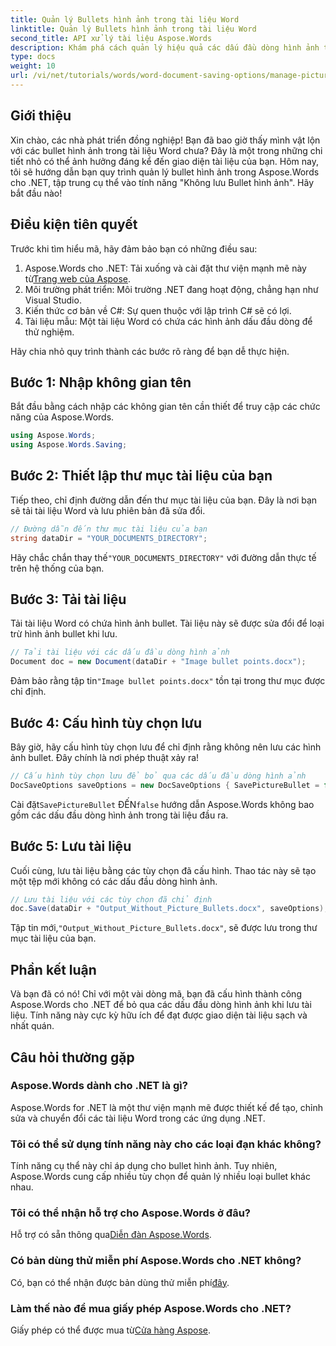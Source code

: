 ```yaml
---
title: Quản lý Bullets hình ảnh trong tài liệu Word
linktitle: Quản lý Bullets hình ảnh trong tài liệu Word
second_title: API xử lý tài liệu Aspose.Words
description: Khám phá cách quản lý hiệu quả các dấu đầu dòng hình ảnh trong tài liệu Word bằng Aspose.Words cho .NET. Hướng dẫn toàn diện này hướng dẫn bạn các bước để thiết lập môi trường, cấu hình tùy chọn lưu.
type: docs
weight: 10
url: /vi/net/tutorials/words/word-document-saving-options/manage-picture-bullet/
---
```

## Giới thiệu

Xin chào, các nhà phát triển đồng nghiệp! Bạn đã bao giờ thấy mình vật lộn với các bullet hình ảnh trong tài liệu Word chưa? Đây là một trong những chi tiết nhỏ có thể ảnh hưởng đáng kể đến giao diện tài liệu của bạn. Hôm nay, tôi sẽ hướng dẫn bạn quy trình quản lý bullet hình ảnh trong Aspose.Words cho .NET, tập trung cụ thể vào tính năng "Không lưu Bullet hình ảnh". Hãy bắt đầu nào!

## Điều kiện tiên quyết

Trước khi tìm hiểu mã, hãy đảm bảo bạn có những điều sau:

1.  Aspose.Words cho .NET: Tải xuống và cài đặt thư viện mạnh mẽ này từ[Trang web của Aspose](https://releases.aspose.com/words/net/).
2. Môi trường phát triển: Môi trường .NET đang hoạt động, chẳng hạn như Visual Studio.
3. Kiến thức cơ bản về C#: Sự quen thuộc với lập trình C# sẽ có lợi.
4. Tài liệu mẫu: Một tài liệu Word có chứa các hình ảnh dấu đầu dòng để thử nghiệm.

Hãy chia nhỏ quy trình thành các bước rõ ràng để bạn dễ thực hiện.

## Bước 1: Nhập không gian tên

Bắt đầu bằng cách nhập các không gian tên cần thiết để truy cập các chức năng của Aspose.Words.

```csharp
using Aspose.Words;
using Aspose.Words.Saving;
```

## Bước 2: Thiết lập thư mục tài liệu của bạn

Tiếp theo, chỉ định đường dẫn đến thư mục tài liệu của bạn. Đây là nơi bạn sẽ tải tài liệu Word và lưu phiên bản đã sửa đổi.

```csharp
// Đường dẫn đến thư mục tài liệu của bạn
string dataDir = "YOUR_DOCUMENTS_DIRECTORY";
```

 Hãy chắc chắn thay thế`"YOUR_DOCUMENTS_DIRECTORY"` với đường dẫn thực tế trên hệ thống của bạn.

## Bước 3: Tải tài liệu

Tải tài liệu Word có chứa hình ảnh bullet. Tài liệu này sẽ được sửa đổi để loại trừ hình ảnh bullet khi lưu.

```csharp
// Tải tài liệu với các dấu đầu dòng hình ảnh
Document doc = new Document(dataDir + "Image bullet points.docx");
```

 Đảm bảo rằng tập tin`"Image bullet points.docx"` tồn tại trong thư mục được chỉ định.

## Bước 4: Cấu hình tùy chọn lưu

Bây giờ, hãy cấu hình tùy chọn lưu để chỉ định rằng không nên lưu các hình ảnh bullet. Đây chính là nơi phép thuật xảy ra!

```csharp
// Cấu hình tùy chọn lưu để bỏ qua các dấu đầu dòng hình ảnh
DocSaveOptions saveOptions = new DocSaveOptions { SavePictureBullet = false };
```

 Cài đặt`SavePictureBullet` ĐẾN`false` hướng dẫn Aspose.Words không bao gồm các dấu đầu dòng hình ảnh trong tài liệu đầu ra.

## Bước 5: Lưu tài liệu

Cuối cùng, lưu tài liệu bằng các tùy chọn đã cấu hình. Thao tác này sẽ tạo một tệp mới không có các dấu đầu dòng hình ảnh.

```csharp
// Lưu tài liệu với các tùy chọn đã chỉ định
doc.Save(dataDir + "Output_Without_Picture_Bullets.docx", saveOptions);
```

 Tập tin mới,`"Output_Without_Picture_Bullets.docx"`, sẽ được lưu trong thư mục tài liệu của bạn.

## Phần kết luận

Và bạn đã có nó! Chỉ với một vài dòng mã, bạn đã cấu hình thành công Aspose.Words cho .NET để bỏ qua các dấu đầu dòng hình ảnh khi lưu tài liệu. Tính năng này cực kỳ hữu ích để đạt được giao diện tài liệu sạch và nhất quán.

## Câu hỏi thường gặp

### Aspose.Words dành cho .NET là gì?
Aspose.Words for .NET là một thư viện mạnh mẽ được thiết kế để tạo, chỉnh sửa và chuyển đổi các tài liệu Word trong các ứng dụng .NET.

### Tôi có thể sử dụng tính năng này cho các loại đạn khác không?
Tính năng cụ thể này chỉ áp dụng cho bullet hình ảnh. Tuy nhiên, Aspose.Words cung cấp nhiều tùy chọn để quản lý nhiều loại bullet khác nhau.

### Tôi có thể nhận hỗ trợ cho Aspose.Words ở đâu?
 Hỗ trợ có sẵn thông qua[Diễn đàn Aspose.Words](https://forum.aspose.com/c/words/8).

### Có bản dùng thử miễn phí Aspose.Words cho .NET không?
 Có, bạn có thể nhận được bản dùng thử miễn phí[đây](https://releases.aspose.com/).

### Làm thế nào để mua giấy phép Aspose.Words cho .NET?
 Giấy phép có thể được mua từ[Cửa hàng Aspose](https://purchase.aspose.com/buy).